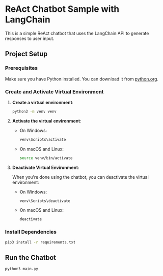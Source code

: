 # ReAct Chatbot Sample with LangChain

This is a simple ReAct chatbot that uses the LangChain API to generate responses to user input.

## Project Setup

### Prerequisites

Make sure you have Python installed. You can download it from [python.org](https://www.python.org/).

### Create and Activate Virtual Environment

1. **Create a virtual environment**:
    ```bash
    python3 -m venv venv
    ```

2. **Activate the virtual environment**:
    - On Windows:
        ```bash
        venv\Scripts\activate
        ```
    - On macOS and Linux:
        ```bash
        source venv/bin/activate
        ```

3. **Deactivate Virtual Environment**:
    
    When you're done using the chatbot, you can deactivate the virtual environment:
    - On Windows:
        ```bash
        venv\Scripts\deactivate
        ```

    - On macOS and Linux:
        ```bash
        deactivate
        ```

### Install Dependencies
```bash
pip3 install -r requirements.txt
```

## Run the Chatbot
```bash
python3 main.py
```